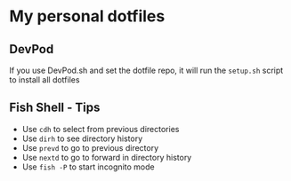 # My personal dotfiles

## DevPod

If you use DevPod.sh and set the dotfile repo, it will run the `setup.sh` script to install all dotfiles

## Fish Shell - Tips

* Use `cdh` to select from previous directories
* Use `dirh` to see directory history
* Use `prevd` to go to previous directory
* Use `nextd` to go to forward in directory history
* Use `fish -P` to start incognito mode
